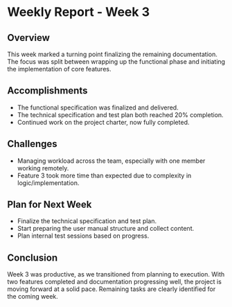 # Weekly Report - Week 3

## Overview  
This week marked a turning point finalizing the remaining documentation. The focus was split between wrapping up the functional phase and initiating the implementation of core features.

## Accomplishments

- The functional specification was finalized and delivered. 
- The technical specification and test plan both reached 20% completion.  
- Continued work on the project charter, now fully completed.

## Challenges

- Managing workload across the team, especially with one member working remotely.  
- Feature 3 took more time than expected due to complexity in logic/implementation.  

## Plan for Next Week

- Finalize the technical specification and test plan.  
- Start preparing the user manual structure and collect content.  
- Plan internal test sessions based on progress.

## Conclusion  
Week 3 was productive, as we transitioned from planning to execution. With two features completed and documentation progressing well, the project is moving forward at a solid pace. Remaining tasks are clearly identified for the coming week.